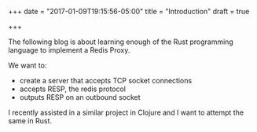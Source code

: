 +++
date = "2017-01-09T19:15:56-05:00"
title = "Introduction"
draft = true

+++

The following blog is about learning enough of the Rust programming language to implement a Redis Proxy.

We want to:

* create a server that accepts TCP socket connections
* accepts RESP, the redis protocol
* outputs RESP on an outbound socket

I recently assisted in a similar project in Clojure and I want to attempt the same in Rust.

